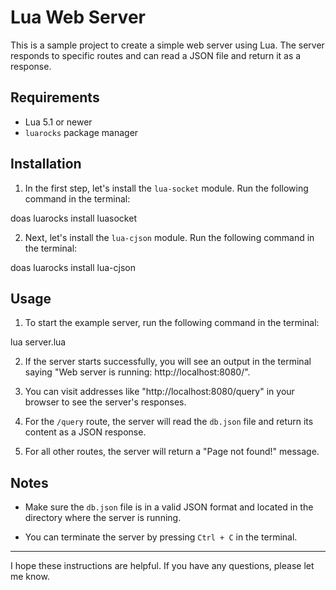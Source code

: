 # Lua Web Server

This is a sample project to create a simple web server using Lua. The server responds to specific routes and can read a JSON file and return it as a response.

## Requirements

- Lua 5.1 or newer
- `luarocks` package manager

## Installation

1. In the first step, let's install the `lua-socket` module. Run the following command in the terminal:

doas luarocks install luasocket

2. Next, let's install the `lua-cjson` module. Run the following command in the terminal:

doas luarocks install lua-cjson

## Usage

1. To start the example server, run the following command in the terminal:

lua server.lua


2. If the server starts successfully, you will see an output in the terminal saying "Web server is running: http://localhost:8080/".

3. You can visit addresses like "http://localhost:8080/query" in your browser to see the server's responses.

4. For the `/query` route, the server will read the `db.json` file and return its content as a JSON response.

5. For all other routes, the server will return a "Page not found!" message.

## Notes

- Make sure the `db.json` file is in a valid JSON format and located in the directory where the server is running.

- You can terminate the server by pressing `Ctrl + C` in the terminal.

---

I hope these instructions are helpful. If you have any questions, please let me know.


